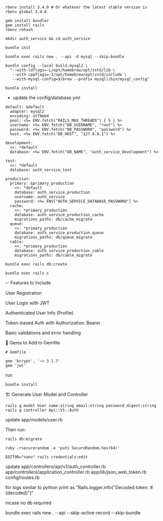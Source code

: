 ```source ~/.zprofile

rbenv install 3.4.0 # Or whatever the latest stable version is
rbenv global 3.4.0

gem install bundler
gem install rails
rbenv rehash

mkdir auth_service && cd auth_service

bundle init

bundle exec rails new . --api -d mysql --skip-bundle

bundle config --local build.mysql2 \
  "--with-ldflags=-L/opt/homebrew/opt/zstd/lib \
   --with-cppflags=-I/opt/homebrew/opt/zstd/include \
   --with-mysql-config=$(brew --prefix mysql)/bin/mysql_config"

bundle install
```

* update the config/database.yml

```
default: &default
  adapter: mysql2
  encoding: utf8mb4
  pool: <%= ENV.fetch("RAILS_MAX_THREADS") { 5 } %>
  username: <%= ENV.fetch("DB_USERNAME", "root") %>
  password: <%= ENV.fetch("DB_PASSWORD", "password") %>
  host: <%= ENV.fetch("DB_HOST", "127.0.0.1") %>
  
development:
  <<: *default
  database: <%= ENV.fetch("DB_NAME", "auth_service_development") %>

test:
  <<: *default
  database: auth_service_test

production:
  primary: &primary_production
    <<: *default
    database: auth_service_production
    username: auth_service
    password: <%= ENV["AUTH_SERVICE_DATABASE_PASSWORD"] %>
  cache:
    <<: *primary_production
    database: auth_service_production_cache
    migrations_paths: db/cache_migrate
  queue:
    <<: *primary_production
    database: auth_service_production_queue
    migrations_paths: db/queue_migrate
  cable:
    <<: *primary_production
    database: auth_service_production_cable
    migrations_paths: db/cable_migrate

```

```
bundle exec rails db:create

bundle exec rails s
```

✅ Features to Include

User Registration

User Login with JWT

Authenticated User Info (Profile)

Token-based Auth with Authorization: Bearer <token>

Basic validations and error handling

🚀 Gems to Add to Gemfile

```
# Gemfile

gem 'bcrypt', '~> 3.1.7'
gem 'jwt'

```

run 

```
bundle install

```

🏗️ Generate User Model and Controller

```
rails g model User name:string email:string password_digest:string
rails g controller Api::V1::Auth

```
update app/models/user.rb

Then run:

```
rails db:migrate
```

```
ruby -rsecurerandom -e 'puts SecureRandom.hex(64)'

```

```
EDITOR="nano" rails credentials:edit
```

update app/controllers/api/v1/auth_controller.rb
app/controllers/application_controller.rb
app/lib/json_web_token.rb
config/routes.rb


for logs similar to python print as "Rails.logger.info("Decoded token: #{decoded}")"



incase no db required

bundle exec rails new . --api --skip-active-record --skip-bundle
